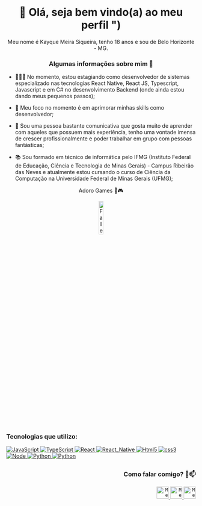 <h1 align="center">🙂 <strong>Olá, seja bem vindo(a) ao meu perfil ")</strong></h1>

<p align="center">
  Meu nome é Kayque Meira Siqueira, tenho 18 anos e sou de Belo Horizonte - MG.
</p>

<h3 align="center"> Algumas informações sobre mim 💬 </h3>

- 👩🏻‍💻 No momento, estou estagiando como desenvolvedor de sistemas especializado nas tecnologias React Native, React JS, Typescript, Javascript e em C# no desenvolvimento Backend (onde ainda estou dando meus pequenos passos);

- 🔭 Meu foco no momento é em aprimorar minhas skills como desenvolvedor;

- 🌱 Sou uma pessoa bastante comunicativa que gosta muito de aprender com aqueles que possuem mais experiência, tenho uma vontade imensa de crescer profissionalmente e poder trabalhar em grupo com pessoas fantásticas;

- 📚 Sou formado em técnico de informática pelo IFMG (Instituto Federal de Educação, Ciência e Tecnologia de Minas Gerais) - Campus Ribeirão das Neves e atualmente estou cursando o curso de Ciência da Computação na Universidade Federal de Minas Gerais (UFMG);

<div align="center">
  <p >Adoro Games 🤫🎮</p>
  
  <img style="border-radius: 32px" width="15%" src="https://user-images.githubusercontent.com/61908237/194452301-25add5bd-06dc-4a4f-91a4-0cdb4c7877c9.gif" alt="Fallen"/>
</div>

## 

<div align="left">
  <h3> Tecnologias que utilizo: </h3>

  <div align="left">
    <a href="#">
      <img style="width: 90px margin-right: 5px;" alt="JavaScript" src="https://img.shields.io/badge/JavaScript-F7DF1E?style=for-the-badge&logo=javascript&logoColor=black" />
    </a>
    <a href="#">
      <img style="width: 90px margin-right: 5px;" alt="TypeScript" src="https://img.shields.io/badge/TypeScript-007ACC?style=for-the-badge&logo=typescript&logoColor=white" />
    </a>
    <a href="#">
      <img style="width: 90px margin-right: 5px;" alt="React" src="https://img.shields.io/badge/React-20232A?style=for-the-badge&logo=react&logoColor=61DAFB" />
    </a>
    <a href="#">
      <img style="width: 90px margin-right: 5px;" alt="React_Native" src="https://img.shields.io/badge/React_Native-20232A?style=for-the-badge&logo=react&logoColor=61DAFB" />
    </a>
    <a href="#">
      <img style="width: 90px margin-right: 5px;" alt="Html5" src="https://img.shields.io/badge/HTML5-E34F26?style=for-the-badge&logo=html5&logoColor=white" />
    </a>
    <a href="#">
      <img style="width: 90px margin-right: 5px;" alt="css3" src="https://img.shields.io/badge/CSS3-1572B6?style=for-the-badge&logo=css3&logoColor=white" />
    </a>
    <a href="#">
      <img style="width: 90px margin-right: 5px;" alt="Node" src="https://img.shields.io/badge/Node.js-43853D?style=for-the-badge&logo=node.js&logoColor=white" />
    </a>
    <a href="#">
      <img style="width: 90px margin-right: 5px;" alt="Python" src="https://img.shields.io/badge/Python-3776AB?style=for-the-badge&logo=python&logoColor=white" />
    </a>
    <a href="#">
      <img style="width: 90px margin-right: 5px;" alt="Python" src="https://img.shields.io/badge/Material--UI-0081CB?style=for-the-badge&logo=material-ui&logoColor=white" />
    </a>
  </div>
</div>

## 

<div align="right">
  <h3> Como falar comigo? 🤔📫 </h3>

  <a href="https://www.linkedin.com/in/kayque-siqueira-ba8a34230/">
    <code><img alt="Meu linkedin" width="32" src="https://cdn-icons-png.flaticon.com/512/1383/1383262.png" /></code>
  </a>

  <a href="mailto:kayque.original@hotmail.com">
    <code><img alt="Meu e-mail" width="32" src="https://cdn-icons-png.flaticon.com/512/324/324123.png" /></code>
  </a>

  <a href="mailto:kayque.original@hotmail.com">
    <code><img alt="Meu instagram" width="32" src="https://cdn-icons-png.flaticon.com/512/725/725278.png" /></code>
  </a>
</div>

<br/><br/>
